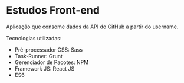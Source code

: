 # Estudos Front-end

Aplicação que consome dados da API do GitHub a partir do username.

Tecnologias utilizadas:

<ul>
	<li>Pré-processador CSS: Sass</li>
	<li>Task-Runner: Grunt</li>
	<li>Gerenciador de Pacotes: NPM</li>
	<li>Framework JS: React JS</li>
	<li>ES6</li>
</ul>
